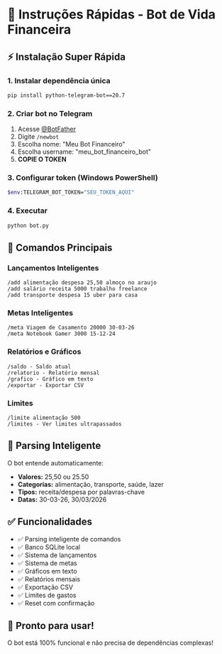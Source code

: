 # 🚀 Instruções Rápidas - Bot de Vida Financeira

## ⚡ Instalação Super Rápida

### 1. Instalar dependência única
```bash
pip install python-telegram-bot==20.7
```

### 2. Criar bot no Telegram
1. Acesse [@BotFather](https://t.me/BotFather)
2. Digite `/newbot`
3. Escolha nome: "Meu Bot Financeiro"
4. Escolha username: "meu_bot_financeiro_bot"
5. **COPIE O TOKEN**

### 3. Configurar token (Windows PowerShell)
```bash
$env:TELEGRAM_BOT_TOKEN="SEU_TOKEN_AQUI"
```

### 4. Executar
```bash
python bot.py
```

## 🎯 Comandos Principais

### Lançamentos Inteligentes
```
/add alimentação despesa 25,50 almoço no araujo
/add salário receita 5000 trabalho freelance
/add transporte despesa 15 uber para casa
```

### Metas Inteligentes
```
/meta Viagem de Casamento 20000 30-03-26
/meta Notebook Gamer 3000 15-12-24
```

### Relatórios e Gráficos
```
/saldo - Saldo atual
/relatorio - Relatório mensal
/grafico - Gráfico em texto
/exportar - Exportar CSV
```

### Limites
```
/limite alimentação 500
/limites - Ver limites ultrapassados
```

## 🧠 Parsing Inteligente

O bot entende automaticamente:
- **Valores:** 25,50 ou 25.50
- **Categorias:** alimentação, transporte, saúde, lazer
- **Tipos:** receita/despesa por palavras-chave
- **Datas:** 30-03-26, 30/03/2026

## ✅ Funcionalidades

- ✅ Parsing inteligente de comandos
- ✅ Banco SQLite local
- ✅ Sistema de lançamentos
- ✅ Sistema de metas
- ✅ Gráficos em texto
- ✅ Relatórios mensais
- ✅ Exportação CSV
- ✅ Limites de gastos
- ✅ Reset com confirmação

## 🎉 Pronto para usar!

O bot está 100% funcional e não precisa de dependências complexas!
